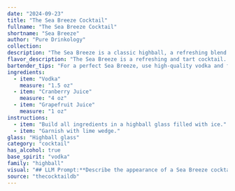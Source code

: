 ```yaml
---
date: "2024-09-23"
title: "The Sea Breeze Cocktail"
fullname: "The Sea Breeze Cocktail"
shortname: "Sea Breeze"
author: "Pure Drinkology"
collection:
description: "The Sea Breeze is a classic highball, a refreshing blend of vodka, cranberry, and grapefruit juices.  Originating in the 1940s, this pink and tart cocktail likely emerged as a sweeter take on the traditional Vodka and Grapefruit juice cocktail.  "
flavor_description: "The Sea Breeze is a refreshing and tart cocktail. The vodka provides a clean, neutral base, while the cranberry juice delivers a sweet and tart punch. Grapefruit juice adds a subtle bitterness and a touch of citrus, balancing the sweetness and creating a complex flavor profile that is both invigorating and thirst-quenching. "
bartender_tips: "For a perfect Sea Breeze, use high-quality vodka and fresh-squeezed grapefruit juice for a brighter flavor. Don't over-shake, just a gentle swirl to chill and combine. For a sweeter drink, use less grapefruit juice. Garnish with a lime wedge, grapefruit slice, or a sprig of rosemary for a fresh touch. "
ingredients:
  - item: "Vodka"
    measure: "1.5 oz"
  - item: "Cranberry Juice"
    measure: "4 oz"
  - item: "Grapefruit Juice"
    measure: "1 oz"
instructions:
  - item: "Build all ingredients in a highball glass filled with ice."
  - item: "Garnish with lime wedge."
glass: "Highball glass"
category: "cocktail"
has_alcohol: true
base_spirit: "vodka"
family: "highball"
visual: "## LLM Prompt:**Describe the appearance of a Sea Breeze cocktail.  Focus on the following aspects:*** **Color:** What is the dominant color of the cocktail? Are there any subtle shades or variations within the color? * **Transparency:** Is the cocktail clear, translucent, or opaque? How much can you see through the drink?* **Texture:** Does the drink appear smooth, bubbly, or layered?  Are there any visible ingredients or garnishes? * **Overall impression:** What is the overall aesthetic of the cocktail? Does it look refreshing, elegant, or casual? **Example:**Imagine a tall, chilled glass filled with a vibrant, ruby-red liquid. The color is slightly translucent, hinting at the light pink hue of the grapefruit juice beneath. The surface is smooth and still, perhaps adorned with a single, bright-green lime wedge.  The overall impression is one of refreshing elegance, perfect for a warm summer evening. "
source: "thecocktaildb"
---
```


